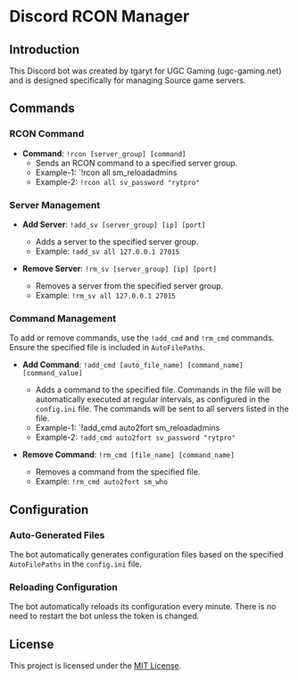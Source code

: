 # Discord RCON Manager

## Introduction
This Discord bot was created by tgaryt for UGC Gaming (ugc-gaming.net) and is designed specifically for managing Source game servers.

## Commands

### RCON Command
- **Command**: `!rcon [server_group] [command]`
  - Sends an RCON command to a specified server group.
  - Example-1: `!rcon all sm_reloadadmins
  - Example-2: `!rcon all sv_password "rytpro"`

### Server Management
- **Add Server**: `!add_sv [server_group] [ip] [port]`
  - Adds a server to the specified server group.
  - Example: `!add_sv all 127.0.0.1 27015`

- **Remove Server**: `!rm_sv [server_group] [ip] [port]`
  - Removes a server from the specified server group.
  - Example: `!rm_sv all 127.0.0.1 27015`

### Command Management
To add or remove commands, use the `!add_cmd` and `!rm_cmd` commands. Ensure the specified file is included in `AutoFilePaths`.

- **Add Command**: `!add_cmd [auto_file_name] [command_name] [command_value]`
  - Adds a command to the specified file. Commands in the file will be automatically executed at regular intervals, as configured in the `config.ini` file. The commands will be sent to all servers listed in the file.
  - Example-1: `!add_cmd auto2fort sm_reloadadmins
  - Example-2: `!add_cmd auto2fort sv_password "rytpro"`

- **Remove Command**: `!rm_cmd [file_name] [command_name]`
  - Removes a command from the specified file.
  - Example: `!rm_cmd auto2fort sm_who`

## Configuration

### Auto-Generated Files
The bot automatically generates configuration files based on the specified `AutoFilePaths` in the `config.ini` file.

### Reloading Configuration
The bot automatically reloads its configuration every minute. There is no need to restart the bot unless the token is changed.

## License
This project is licensed under the [MIT License](LICENSE.txt).
